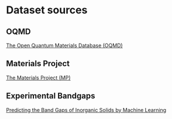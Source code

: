 # Dataset sources

## OQMD

[The Open Quantum Materials Database (OQMD)](http://oqmd.org/)

## Materials Project

[The Materials Project (MP)](https://materialsproject.org/)

## Experimental Bandgaps

[Predicting the Band Gaps of Inorganic Solids by Machine Learning](https://doi.org/10.1021/acs.jpclett.8b00124)

